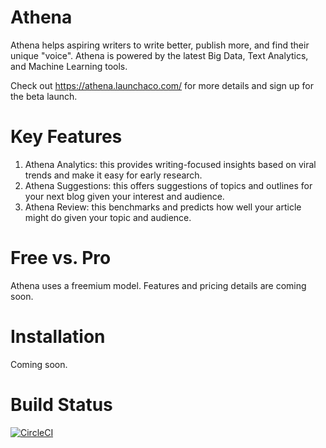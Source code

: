 # Athena
Athena helps aspiring writers to write better, publish more, and find their unique "voice". Athena is powered by the latest Big Data, Text Analytics, and Machine Learning tools.

Check out https://athena.launchaco.com/ for more details and sign up for the beta launch.

# Key Features
1) Athena Analytics: this provides writing-focused insights based on viral trends and make it easy for early research.
2) Athena Suggestions: this offers suggestions of topics and outlines for your next blog given your interest and audience. 
3) Athena Review: this benchmarks and predicts how well your article might do given your topic and audience.

# Free vs. Pro
Athena uses a freemium model. Features and pricing details are coming soon.

# Installation
Coming soon.

# Build Status
[![CircleCI](https://circleci.com/gh/ianxxiao/use-athena/tree/master.svg?style=svg)](https://circleci.com/gh/ianxxiao/use-athena/tree/master)
